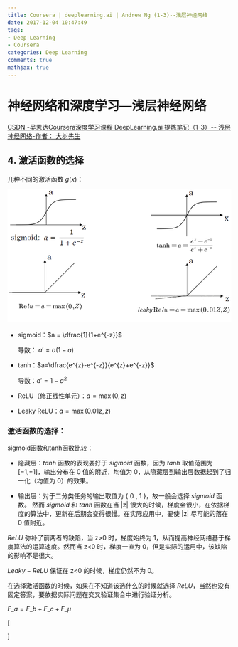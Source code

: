 ```yaml
---
title: Coursera | deeplearning.ai | Andrew Ng (1-3)--浅层神经网络
date: 2017-12-04 10:47:49
tags:
- Deep Learning
- Coursera
categories: Deep Learning
comments: true
mathjax: true
---
```


# 神经网络和深度学习—浅层神经网络

[CSDN -吴恩达Coursera深度学习课程 DeepLearning.ai 提炼笔记（1-3）-- 浅层神经网络-作者： 大树先生 ](http://blog.csdn.net/koala_tree/article/details/78059952)

## 4. 激活函数的选择
几种不同的激活函数 $g(x)$：

![常数项](/2017/12/04/dl-1-3/activation_function.png)

- sigmoid：$a = \dfrac{1}{1+e^{-z}}$

  导数： $a' = a(1-a)$

- tanh：$a=\dfrac{e^{z}-e^{-z}}{e^{z}+e^{-z}}$

  导数：$a'=1-a^{2}$

- ReLU（修正线性单元）：$a = \max(0,z)$

- Leaky ReLU：$a = \max(0.01z,z)$


### 激活函数的选择：

sigmoid函数和tanh函数比较：

- 隐藏层：$tanh$ 函数的表现要好于 $sigmoid$ 函数，因为 $tanh$ 取值范围为[−1,+1]，输出分布在 0 值的附近，均值为 0，从隐藏层到输出层数据起到了归一化（均值为 0）的效果。

- 输出层：对于二分类任务的输出取值为 { 0 , 1 }，故一般会选择 $sigmoid$ 函数。
然而 $sigmoid$ 和 $tanh$ 函数在当 |z| 很大的时候，梯度会很小，在依据梯度的算法中，更新在后期会变得很慢。在实际应用中，要使 |z| 尽可能的落在 0 值附近。

$ReLU$ 弥补了前两者的缺陷，当 z>0 时，梯度始终为 1，从而提高神经网络基于梯度算法的运算速度。然而当 z<0 时，梯度一直为 0，但是实际的运用中，该缺陷的影响不是很大。

$Leaky -ReLU$ 保证在 z<0 的时候，梯度仍然不为 0。

在选择激活函数的时候，如果在不知道该选什么的时候就选择 $ReLU$，当然也没有固定答案，要依据实际问题在交叉验证集合中进行验证分析。

$F\_a = F\_b + F\_c + F\_{\mu}$


\[

\]
